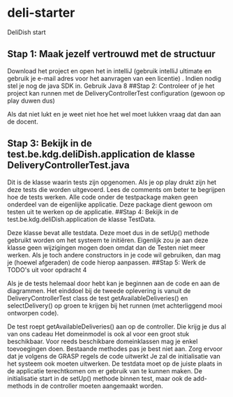 # deli-starter
DeliDish start
## Stap 1: Maak jezelf vertrouwd met de structuur

Download het project en open het in intelliJ (gebruik intelliJ ultimate en gebruik je e-mail adres voor het aanvragen van een licentie) . Indien nodig stel je nog de java SDK in. Gebruik Java 8
##Stap 2: Controleer of je het project kan runnen met de DeliveryControllerTest configuration (gewoon op play duwen dus)

Als dat niet lukt en je weet niet hoe het wel moet lukken vraag dat dan aan de docent.
## Stap 3: Bekijk in de test.be.kdg.deliDish.application de klasse DeliveryControllerTest.java

Dit is de klasse waarin tests zijn opgenomen. Als je op play drukt zijn het deze tests die worden uitgevoerd. Lees de comments om beter te begrijpen hoe de tests werken. Alle code onder de testpackage maken geen onderdeel van de eigenlijke applicatie. Deze package dient gewoon om testen uit te werken op de applicatie.
##Stap 4: Bekijk in de test.be.kdg.deliDish.application de klasse TestData.

Deze klasse bevat alle testdata. Deze moet dus in de setUp() methode gebruikt worden om het systeem te initiëren. Eigenlijk zou je aan deze klasse geen wijzigingen mogen doen omdat dan de Testen niet meer werken. Als je toch andere constructors in je code wil gebruiken, dan mag je (hoewel afgeraden) de code hierop aanpassen.
##Stap 5: Werk de TODO's uit voor opdracht 4

Als je de tests helemaal door hebt kan je beginnen aan de code en aan de diagrammen. Het einddoel bij de tweede oplevering is vanuit de DeliveryControllerTest class de test getAvailableDeliveries() en selectDelivery() op groen te krijgen bij het runnen (met achterliggend mooi ontworpen code).

De test roept getAvailableDeliveries() aan op de controller. Die krijg je dus al van ons cadeau
    Het domeinmodel is ook al voor een groot stuk beschikbaar. Voor reeds beschikbare domeinklassen mag je enkel toevoegingen doen. Bestaande methodes pas je best niet aan.
    Zorg ervoor dat je volgens de GRASP regels de code uitwerkt
    Je zal de initialisatie van het systeem ook moeten uitwerken. De testdata moet op de juiste plaats in de applicatie terechtkomen om er gebruik van te kunnen maken. De initialisatie start in de setUp() methode binnen test, maar ook de add-methods in de controller moeten aangemaakt worden.

